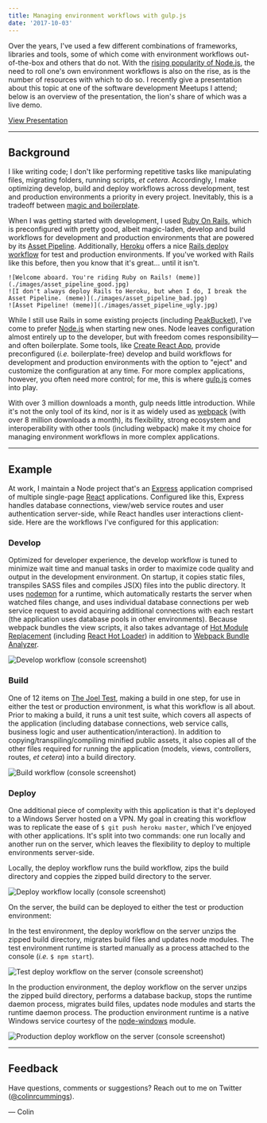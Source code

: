 ```yaml
---
title: Managing environment workflows with gulp.js
date: '2017-10-03'
---
```


Over the years, I've used a few different combinations of frameworks, libraries and tools, some of which come with environment workflows out-of-the-box and others that do not. With the [rising popularity of Node.js](https://trends.google.com/trends/explore?date=all&q=%2Fm%2F0505cl,%2Fm%2F06y_qx,%2Fm%2F0bbxf89), the need to roll one's own environment workflows is also on the rise, as is the number of resources with which to do so. I recently give a presentation about this topic at one of the software development Meetups I attend; below is an overview of the presentation, the lion's share of which was a live demo.

[View Presentation](http://colinrcummings.github.io/meetup-gulp)

---

## Background

I like writing code; I don't like performing repetitive tasks like manipulating files, migrating folders, running scripts, _et cetera_. Accordingly, I make optimizing develop, build and deploy workflows across development, test and production environments a priority in every project. Inevitably, this is a tradeoff between [magic and boilerplate](https://twitter.com/phillip_webb/status/705909774001377280?lang=en).

When I was getting started with development, I used [Ruby On Rails](http://rubyonrails.org/), which is preconfigured with pretty good, albeit magic-laden, develop and build workflows for development and production environments that are powered by its [Asset Pipeline](http://guides.rubyonrails.org/asset_pipeline.html). Additionally, [Heroku](https://www.heroku.com/) offers a nice [Rails deploy workflow](https://devcenter.heroku.com/articles/getting-started-with-rails4#deploy-your-application-to-heroku) for test and production environments. If you've worked with Rails like this before, then you know that it's great... until it isn't.

```grid|3|The good • The bad • The ugly
![Welcome aboard. You're riding Ruby on Rails! (meme)](./images/asset_pipeline_good.jpg)
![I don't always deploy Rails to Heroku, but when I do, I break the Asset Pipeline. (meme)](./images/asset_pipeline_bad.jpg)
![Asset Pipeline! (meme)](./images/asset_pipeline_ugly.jpg)
```

While I still use Rails in some existing projects (including [PeakBucket](https://www.peakbucket.com/)), I've come to prefer [Node.js](https://nodejs.org/) when starting new ones. Node leaves configuration almost entirely up to the developer, but with freedom comes responsibility—and often boilerplate. Some tools, like [Create React App](https://github.com/facebookincubator/create-react-app), provide preconfigured (_i.e._ boilerplate-free) develop and build workflows for development and production environments with the option to "eject" and customize the configuration at any time. For more complex applications, however, you often need more control; for me, this is where [gulp.js](https://gulpjs.com/) comes into play.

With over 3 million downloads a month, gulp needs little introduction. While it's not the only tool of its kind, nor is it as widely used as [webpack](https://webpack.github.io/) (with over 8 million downloads a month), its flexibility, strong ecosystem and interoperability with other tools (including webpack) make it my choice for managing environment workflows in more complex applications.

---

## Example

At work, I maintain a Node project that's an [Express](https://expressjs.com/) application comprised of multiple single-page [React](https://reactjs.org/) applications. Configured like this, Express handles database connections, view/web service routes and user authentication server-side, while React handles user interactions client-side. Here are the workflows I've configured for this application:

### Develop

Optimized for developer experience, the develop workflow is tuned to minimize wait time and manual tasks in order to maximize code quality and output in the development environment. On startup, it copies static files, transpiles SASS files and compiles JS(X) files into the public directory. It uses [nodemon](https://github.com/remy/nodemon) for a runtime, which automatically restarts the server when watched files change, and uses individual database connections per web service request to avoid acquiring additional connections with each restart (the application uses database pools in other environments). Because webpack bundles the view scripts, it also takes advantage of [Hot Module Replacement](https://webpack.github.io/docs/hot-module-replacement.html) (including [React Hot Loader](https://gaearon.github.io/react-hot-loader/)) in addition to [Webpack Bundle Analyzer](https://github.com/webpack-contrib/webpack-bundle-analyzer).

![Develop workflow (console screenshot)](./images/dev.jpg)

### Build

One of 12 items on [The Joel Test](https://www.joelonsoftware.com/2000/08/09/the-joel-test-12-steps-to-better-code/), making a build in one step, for use in either the test or production environment, is what this workflow is all about. Prior to making a build, it runs a unit test suite, which covers all aspects of the application (including database connections, web service calls, business logic and user authentication/interaction). In addition to copying/transpiling/compiling minified public assets, it also copies all of the other files required for running the application (models, views, controllers, routes, _et cetera_) into a build directory.

![Build workflow (console screenshot)](./images/build.jpg)

### Deploy

One additional piece of complexity with this application is that it's deployed to a Windows Server hosted on a VPN. My goal in creating this workflow was to replicate the ease of `$ git push heroku master`, which I've enjoyed with other applications. It's split into two commands: one run locally and another run on the server, which leaves the flexibility to deploy to multiple environments server-side.

Locally, the deploy workflow runs the build workflow, zips the build directory and coppies the zipped build directory to the server.

![Deploy workflow locally (console screenshot)](./images/deploy-local.jpg)

On the server, the build can be deployed to either the test or production environment:

In the test environment, the deploy workflow on the server unzips the zipped build directory, migrates build files and updates node modules. The test environment runtime is started manually as a process attached to the console (_i.e._ `$ npm start`).

![Test deploy workflow on the server (console screenshot)](./images/deploy-server-test.jpg)

In the production environment, the deploy workflow on the server unzips the zipped build directory, performs a database backup, stops the runtime daemon process, migrates build files, updates node modules and starts the runtime daemon process. The production environment runtime is a native Windows service courtesy of the [node-windows](https://github.com/coreybutler/node-windows/) module.

![Production deploy workflow on the server (console screenshot)](./images/deploy-server-prod.jpg)

---

## Feedback

Have questions, comments or suggestions? Reach out to me on Twitter ([@colinrcummings](https://twitter.com/colinrcummings)).

— Colin
